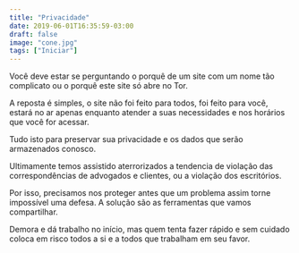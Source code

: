 ```yaml
---
title: "Privacidade"
date: 2019-06-01T16:35:59-03:00
draft: false
image: "cone.jpg"
tags: ["Iniciar"]
---
```


Você deve estar se perguntando o porquê de um site com um nome tão complicato ou o porquê este site só abre no Tor.

A reposta é simples, o site não foi feito para todos, foi feito para você, estará no ar apenas enquanto atender a suas necessidades e nos horários que você for acessar.

Tudo isto para preservar sua privacidade e os dados que serão armazenados conosco.

Ultimamente temos assistido aterrorizados a tendencia de violação das correspondências de advogados e clientes, ou a violação dos escritórios.

Por isso, precisamos nos proteger antes que um problema assim torne impossível uma defesa.  A solução são as ferramentas que vamos compartilhar.

Demora e dá trabalho no início, mas quem tenta fazer rápido e sem cuidado coloca em risco todos a si e a todos que trabalham em seu favor.